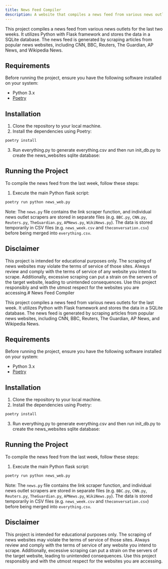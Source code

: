 ```yaml
---
title: News Feed Compiler
description: A website that compiles a news feed from various news outlets for the last week.
---
```


This project compiles a news feed from various news outlets for the last two weeks. It utilizes Python with Flask framework and stores the data in a SQLite database. The news feed is generated by scraping articles from popular news websites, including CNN, BBC, Reuters, The Guardian, AP News, and Wikipedia News.

## Requirements

Before running the project, ensure you have the following software installed on your system:

- Python 3.x
- [Poetry](https://python-poetry.org/)

## Installation

1. Clone the repository to your local machine.
2. Install the dependencies using Poetry:
```bash
poetry install
```
3. Run everything.py to generate everything.csv and then run init_db.py to create the news_websites sqlite database:

## Running the Project

To compile the news feed from the last week, follow these steps:

1. Execute the main Python flask script:

```bash
poetry run python news_web.py
```

Note: The `news.py` file contains the link scraper function, and individual news outlet scrapers are stored in separate files (e.g. `BBC.py`, `CNN.py`, `Reuters.py`, `TheGuardian.py`, `APNews.py`, `WikiNews.py`). The data is stored temporarily in CSV files (e.g. `news_week.csv` and `theconversation.csv`) before being merged into `everything.csv`.

## Disclaimer

This project is intended for educational purposes only. The scraping of news websites may violate the terms of service of those sites. Always review and comply with the terms of service of any website you intend to scrape. Additionally, excessive scraping can put a strain on the servers of the target website, leading to unintended consequences. Use this project responsibly and with the utmost respect for the websites you are accessing.# News Feed Compiler

This project compiles a news feed from various news outlets for the last week. It utilizes Python with Flask framework and stores the data in a SQLite database. The news feed is generated by scraping articles from popular news websites, including CNN, BBC, Reuters, The Guardian, AP News, and Wikipedia News.

## Requirements

Before running the project, ensure you have the following software installed on your system:

- Python 3.x
- [Poetry](https://python-poetry.org/)

## Installation

1. Clone the repository to your local machine.
2. Install the dependencies using Poetry:
```bash
poetry install
```
3. Run everything.py to generate everything.csv and then run init_db.py to create the news_websites sqlite database:

## Running the Project

To compile the news feed from the last week, follow these steps:

1. Execute the main Python flask script:

```bash
poetry run python news_web.py
```

Note: The `news.py` file contains the link scraper function, and individual news outlet scrapers are stored in separate files (e.g. `BBC.py`, `CNN.py`, `Reuters.py`, `TheGuardian.py`, `APNews.py`, `WikiNews.py`). The data is stored temporarily in CSV files (e.g. `news_week.csv` and `theconversation.csv`) before being merged into `everything.csv`.

## Disclaimer

This project is intended for educational purposes only. The scraping of news websites may violate the terms of service of those sites. Always review and comply with the terms of service of any website you intend to scrape. Additionally, excessive scraping can put a strain on the servers of the target website, leading to unintended consequences. Use this project responsibly and with the utmost respect for the websites you are accessing.